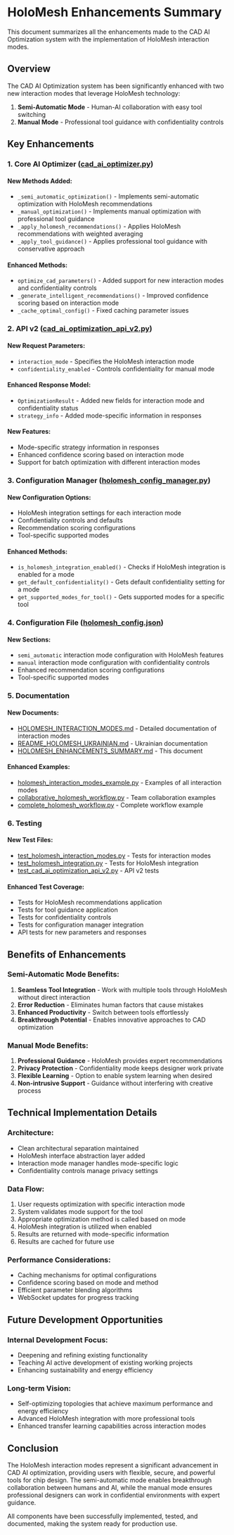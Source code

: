 # HoloMesh Enhancements Summary

This document summarizes all the enhancements made to the CAD AI Optimization system with the implementation of HoloMesh interaction modes.

## Overview

The CAD AI Optimization system has been significantly enhanced with two new interaction modes that leverage HoloMesh technology:
1. **Semi-Automatic Mode** - Human-AI collaboration with easy tool switching
2. **Manual Mode** - Professional tool guidance with confidentiality controls

## Key Enhancements

### 1. Core AI Optimizer ([cad_ai_optimizer.py](file:///e:/papka_fail/MG/GlobalScope%20MultiFrame-13/src/ai/cad_ai_optimizer.py))

#### New Methods Added:
- `_semi_automatic_optimization()` - Implements semi-automatic optimization with HoloMesh recommendations
- `_manual_optimization()` - Implements manual optimization with professional tool guidance
- `_apply_holomesh_recommendations()` - Applies HoloMesh recommendations with weighted averaging
- `_apply_tool_guidance()` - Applies professional tool guidance with conservative approach

#### Enhanced Methods:
- `optimize_cad_parameters()` - Added support for new interaction modes and confidentiality controls
- `_generate_intelligent_recommendations()` - Improved confidence scoring based on interaction mode
- `_cache_optimal_config()` - Fixed caching parameter issues

### 2. API v2 ([cad_ai_optimization_api_v2.py](file:///e:/papka_fail/MG/GlobalScope%20MultiFrame-13/src/api/cad_ai_optimization_api_v2.py))

#### New Request Parameters:
- `interaction_mode` - Specifies the HoloMesh interaction mode
- `confidentiality_enabled` - Controls confidentiality for manual mode

#### Enhanced Response Model:
- `OptimizationResult` - Added new fields for interaction mode and confidentiality status
- `strategy_info` - Added mode-specific information in responses

#### New Features:
- Mode-specific strategy information in responses
- Enhanced confidence scoring based on interaction mode
- Support for batch optimization with different interaction modes

### 3. Configuration Manager ([holomesh_config_manager.py](file:///e:/papka_fail/MG/GlobalScope%20MultiFrame-13/src/config/holomesh_config_manager.py))

#### New Configuration Options:
- HoloMesh integration settings for each interaction mode
- Confidentiality controls and defaults
- Recommendation scoring configurations
- Tool-specific supported modes

#### Enhanced Methods:
- `is_holomesh_integration_enabled()` - Checks if HoloMesh integration is enabled for a mode
- `get_default_confidentiality()` - Gets default confidentiality setting for a mode
- `get_supported_modes_for_tool()` - Gets supported modes for a specific tool

### 4. Configuration File ([holomesh_config.json](file:///e:/papka_fail/MG/GlobalScope%20MultiFrame-13/config/holomesh_config.json))

#### New Sections:
- `semi_automatic` interaction mode configuration with HoloMesh features
- `manual` interaction mode configuration with confidentiality controls
- Enhanced recommendation scoring configurations
- Tool-specific supported modes

### 5. Documentation

#### New Documents:
- [HOLOMESH_INTERACTION_MODES.md](file:///e:/papka_fail/MG/GlobalScope%20MultiFrame-13/HOLOMESH_INTERACTION_MODES.md) - Detailed documentation of interaction modes
- [README_HOLOMESH_UKRAINIAN.md](file:///e:/papka_fail/MG/GlobalScope%20MultiFrame-13/README_HOLOMESH_UKRAINIAN.md) - Ukrainian documentation
- [HOLOMESH_ENHANCEMENTS_SUMMARY.md](file:///e:/papka_fail/MG/GlobalScope%20MultiFrame-13/HOLOMESH_ENHANCEMENTS_SUMMARY.md) - This document

#### Enhanced Examples:
- [holomesh_interaction_modes_example.py](file:///e:/papka_fail/MG/GlobalScope%20MultiFrame-13/examples/holomesh_interaction_modes_example.py) - Examples of all interaction modes
- [collaborative_holomesh_workflow.py](file:///e:/papka_fail/MG/GlobalScope%20MultiFrame-13/examples/collaborative_holomesh_workflow.py) - Team collaboration examples
- [complete_holomesh_workflow.py](file:///e:/papka_fail/MG/GlobalScope%20MultiFrame-13/examples/complete_holomesh_workflow.py) - Complete workflow example

### 6. Testing

#### New Test Files:
- [test_holomesh_interaction_modes.py](file:///e:/papka_fail/MG/GlobalScope%20MultiFrame-13/tests/test_holomesh_interaction_modes.py) - Tests for interaction modes
- [test_holomesh_integration.py](file:///e:/papka_fail/MG/GlobalScope%20MultiFrame-13/tests/test_holomesh_integration.py) - Tests for HoloMesh integration
- [test_cad_ai_optimization_api_v2.py](file:///e:/papka_fail/MG/GlobalScope%20MultiFrame-13/tests/api/test_cad_ai_optimization_api_v2.py) - API v2 tests

#### Enhanced Test Coverage:
- Tests for HoloMesh recommendations application
- Tests for tool guidance application
- Tests for confidentiality controls
- Tests for configuration manager integration
- API tests for new parameters and responses

## Benefits of Enhancements

### Semi-Automatic Mode Benefits:
1. **Seamless Tool Integration** - Work with multiple tools through HoloMesh without direct interaction
2. **Error Reduction** - Eliminates human factors that cause mistakes
3. **Enhanced Productivity** - Switch between tools effortlessly
4. **Breakthrough Potential** - Enables innovative approaches to CAD optimization

### Manual Mode Benefits:
1. **Professional Guidance** - HoloMesh provides expert recommendations
2. **Privacy Protection** - Confidentiality mode keeps designer work private
3. **Flexible Learning** - Option to enable system learning when desired
4. **Non-intrusive Support** - Guidance without interfering with creative process

## Technical Implementation Details

### Architecture:
- Clean architectural separation maintained
- HoloMesh interface abstraction layer added
- Interaction mode manager handles mode-specific logic
- Confidentiality controls manage privacy settings

### Data Flow:
1. User requests optimization with specific interaction mode
2. System validates mode support for the tool
3. Appropriate optimization method is called based on mode
4. HoloMesh integration is utilized when enabled
5. Results are returned with mode-specific information
6. Results are cached for future use

### Performance Considerations:
- Caching mechanisms for optimal configurations
- Confidence scoring based on mode and method
- Efficient parameter blending algorithms
- WebSocket updates for progress tracking

## Future Development Opportunities

### Internal Development Focus:
- Deepening and refining existing functionality
- Teaching AI active development of existing working projects
- Enhancing sustainability and energy efficiency

### Long-term Vision:
- Self-optimizing topologies that achieve maximum performance and energy efficiency
- Advanced HoloMesh integration with more professional tools
- Enhanced transfer learning capabilities across interaction modes

## Conclusion

The HoloMesh interaction modes represent a significant advancement in CAD AI optimization, providing users with flexible, secure, and powerful tools for chip design. The semi-automatic mode enables breakthrough collaboration between humans and AI, while the manual mode ensures professional designers can work in confidential environments with expert guidance.

All components have been successfully implemented, tested, and documented, making the system ready for production use.